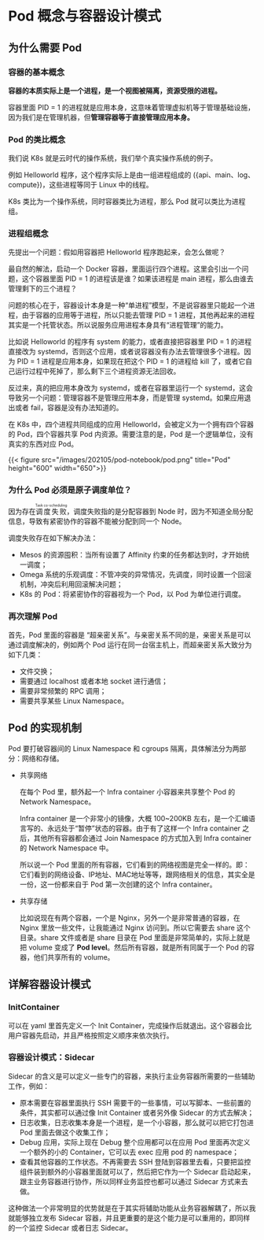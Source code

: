 # Pod 概念与容器设计模式


## 为什么需要 Pod

### 容器的基本概念

**容器的本质实际上是一个进程，是一个视图被隔离，资源受限的进程。**

容器里面 PID = 1 的进程就是应用本身，这意味着管理虚拟机等于管理基础设施，因为我们是在管理机器，但**管理容器等于直接管理应用本身。**

### Pod 的类比概念

我们说 K8s 就是云时代的操作系统，我们举个真实操作系统的例子。

例如 Helloworld 程序，这个程序实际上是由一组进程组成的 ({api、main、log、compute})，这些进程等同于 Linux 中的线程。

K8s 类比为一个操作系统，同时容器类比为进程，那么 Pod 就可以类比为进程组。

### 进程组概念

先提出一个问题：假如用容器把 Helloworld 程序跑起来，会怎么做呢？

最自然的解法，启动一个 Docker 容器，里面运行四个进程。这里会引出一个问题，这个容器里面 PID = 1 的进程该是谁？如果该进程是 main 进程，那么由谁去管理剩下的三个进程？

问题的核心在于，容器设计本身是一种“单进程”模型，不是说容器里只能起一个进程，由于容器的应用等于进程，所以只能去管理 PID = 1 进程，其他再起来的进程其实是一个托管状态。所以说服务应用进程本身具有“进程管理”的能力。

比如说 Helloworld 的程序有 system 的能力，或者直接把容器里 PID = 1 的进程直接改为 systemd，否则这个应用，或者说容器没有办法去管理很多个进程。因为 PID = 1 进程是应用本身，如果现在把这个 PID = 1 的进程给 kill 了，或者它自己运行过程中死掉了，那么剩下三个进程资源无法回收。

反过来，真的把应用本身改为 systemd，或者在容器里运行一个 systemd，这会导致另一个问题：管理容器不是管理应用本身，而是管理 systemd。如果应用退出或者 fail，容器是没有办法知道的。

在 K8s 中，四个进程共同组成的应用 Helloworld，会被定义为一个拥有四个容器的 Pod，四个容器共享 Pod 内资源。需要注意的是，Pod 是一个逻辑单位，没有真实的东西对应 Pod。

{{< figure src="/images/202105/pod-notebook/pod.png" title="Pod" height="600" width="650">}}

### 为什么 Pod 必须是原子调度单位？

因为存在<ruby>调度失败<rt>Task co-scheduling</rt></ruby>，调度失败指的是分配容器到 Node 时，因为不知道全局分配信息，导致有紧密协作的容器不能被分配到同一个 Node。

调度失败存在如下解决办法：

* Mesos 的资源囤积：当所有设置了 Affinity 约束的任务都达到时，才开始统一调度；
* Omega 系统的乐观调度：不管冲突的异常情况，先调度，同时设置一个回滚机制，冲突后利用回滚解决问题；
* K8s 的 Pod：将紧密协作的容器视为一个 Pod，以 Pod 为单位进行调度。

### 再次理解 Pod

首先，Pod 里面的容器是 “超亲密关系”。与亲密关系不同的是，亲密关系是可以通过调度解决的，例如两个 Pod 运行在同一台宿主机上，而超亲密关系大致分为如下几类：

* 文件交换；
* 需要通过 localhost 或者本地 socket 进行通信；
* 需要非常频繁的 RPC 调用；
* 需要共享某些 Linux Namespace。

## Pod 的实现机制

Pod 要打破容器间的 Linux Namespace 和 cgroups 隔离，具体解法分为两部分：网络和存储。

* 共享网络

  在每个 Pod 里，额外起一个 Infra container 小容器来共享整个 Pod 的 Network Namespace。

  Infra container 是一个非常小的镜像，大概 100~200KB 左右，是一个汇编语言写的、永远处于“暂停”状态的容器。由于有了这样一个 Infra container 之后，其他所有容器都会通过 Join Namespace 的方式加入到 Infra container 的 Network Namespace 中。

  所以说一个 Pod 里面的所有容器，它们看到的网络视图是完全一样的。即：它们看到的网络设备、IP地址、MAC地址等等，跟网络相关的信息，其实全是一份，这一份都来自于 Pod 第一次创建的这个 Infra container。

* 共享存储

  比如说现在有两个容器，一个是 Nginx，另外一个是非常普通的容器，在 Nginx 里放一些文件，让我能通过 Nginx 访问到。所以它需要去 share 这个目录。share 文件或者是 share 目录在 Pod 里面是非常简单的，实际上就是把 volume 变成了 **Pod level**。然后所有容器，就是所有同属于一个 Pod 的容器，他们共享所有的 volume。

## 详解容器设计模式

### InitContainer

可以在 yaml 里首先定义一个 Init Container，完成操作后就退出。这个容器会比用户容器先启动，并且严格按照定义顺序来依次执行。

### 容器设计模式：Sidecar

Sidecar 的含义是可以定义一些专门的容器，来执行主业务容器所需要的一些辅助工作，例如：

* 原本需要在容器里面执行 SSH 需要干的一些事情，可以写脚本、一些前置的条件，其实都可以通过像 Init Container 或者另外像 Sidecar 的方式去解决；
* 日志收集，日志收集本身是一个进程，是一个小容器，那么就可以把它打包进 Pod 里面去做这个收集工作；
* Debug 应用，实际上现在 Debug 整个应用都可以在应用 Pod 里面再次定义一个额外的小的 Container，它可以去 exec 应用 pod 的 namespace；
* 查看其他容器的工作状态。不再需要去 SSH 登陆到容器里去看，只要把监控组件装到额外的小容器里面就可以了，然后把它作为一个 Sidecar 启动起来，跟主业务容器进行协作，所以同样业务监控也都可以通过 Sidecar 方式来去做。

这种做法一个非常明显的优势就是在于其实将辅助功能从业务容器解耦了，所以我就能够独立发布 Sidecar 容器，并且更重要的是这个能力是可以重用的，即同样的一个监控 Sidecar 或者日志 Sidecar。
